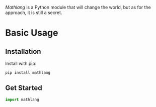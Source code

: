 *Mathlang* is a Python module that will change the world, but as for the approach, it is still a secret.

# Basic Usage
## Installation
Install with pip:
```shell
pip install mathlang
```

## Get Started
```Python
import mathlang
```
